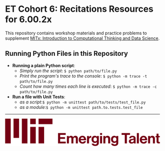 # ET Cohort 6: Recitations Resources for 6.00.2x

This repository contains workshop materials and practice problems to supplement 
[MITx: Introduction to Computational Thinking and Data Science](https://www.edx.org/learn/computer-science/massachusetts-institute-of-technology-introduction-to-computational-thinking-and-data-science).

## Running Python Files in this Repository

- **Running a plain Python script**:
  - _Simply run the script_: `$ python path/to/file.py`
  - _Print the program's trace to the console_:
    `$ python -m trace -t path/to/file.py`
  - _Count how many times each line is executed_:
    `$ python -m trace -c path/to/file.py`
- **Run a file with Unit Tests**:
  - _as a script_:`$ python -m unittest path/to/tests/test_file.py`
  - _as a module_:`$ python -m unittest path.to.tests.test_file`

---

![MIT Emerging Talent Logo](./.assets/emerging_talent_logo.png)
